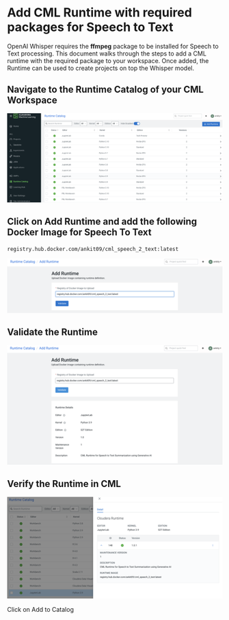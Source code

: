 # Add CML Runtime with required packages for Speech to Text

OpenAI Whisper requires the **ffmpeg** package to be installed for Speech to Text processing. This document walks through the steps to add a CML runtime with the required package to your workspace. Once added, the Runtime can be used to create projects on top the Whisper model.

## Navigate to the Runtime Catalog of your CML Workspace

![Runtime Catalog](../images/runtime_catalog.png)

## Click on Add Runtime and add the following Docker Image for Speech To Text
```
registry.hub.docker.com/ankit09/cml_speech_2_text:latest
```

![Add Runtime](../images/add_runtime.png)

## Validate the Runtime 

![Validate Runtime](../images/validate_runtime.png)

## Verify the Runtime in CML

![Verify Runtime](../images/verify_runtime.png)


Click on Add to Catalog

